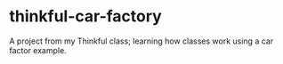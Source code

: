 thinkful-car-factory
====================

A project from my Thinkful class; learning how classes work using a car factor example.
